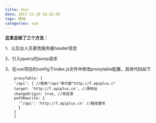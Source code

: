```yaml
---
title: four
date: 2017-12-18 16:32:39
tags: 跨域
categories: vue
---
```

**这里总结了三个方法：**  

1、让后台人员更改服务器header信息

2、引入jquery的jsonp请求

3、在vue项目的config下index.js文件中修改proxytable配置，具体代码如下
```
    proxyTable: {
    '/api': { //使用"/api"来代替"http://f.apiplus.c"
    target: 'http://f.apiplus.cn', //源地址
    changeOrigin: true, //改变源
    pathRewrite: {
      '^/api': 'http://f.apiplus.cn' //路径重写
      }
    }
    }
```